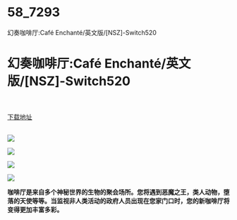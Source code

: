 # 58_7293
幻奏咖啡厅:Café Enchanté/英文版/[NSZ]-Switch520
# 幻奏咖啡厅:Café Enchanté/英文版/[NSZ]-Switch520
 <br/></br>
[下载地址](https://www.switch520.cc/article/7293 "下载地址")
<br/></br>

<p><span><strong><img src="https://www.switch520.cc/muke_img/upload_art_editor_20201111-1_35007710e42fee8ae4196ba5344e4a1c.jpg"></strong></span></p>
<p><span><strong><img src="https://www.switch520.cc/muke_img/upload_art_editor_20201111-1_348622410898449c277a67acf20169dd.jpg"></strong></span></p>
<p><span><strong><img src="https://www.switch520.cc/muke_img/upload_art_editor_20201111-1_f03024c878eb19087d5521b80bab1868.jpg"></strong></span></p>
<p><span><strong><img src="https://www.switch520.cc/muke_img/upload_art_editor_20201111-1_cf9950948a4df326c92371a267817673.jpg"></strong></span></p>
<p></p>
<p><span><strong>咖啡厅是来自多个神秘世界的生物的聚会场所。您将遇到恶魔之王，类人动物，堕落的天使等等。当监视非人类活动的政府人员出现在您家门口时，您的新咖啡厅将变得更加丰富多彩。</strong></span></p>
<p></p>
